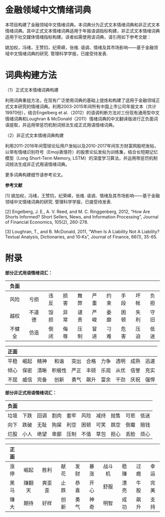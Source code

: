 

# 金融领域中文情绪词典

本项目构建了金融领域中文情绪词典。本词典分为正式文本情绪词典和非正式文本情绪词典。其中正式文本情绪词典适用于年报语调指标构建，非正式文本情绪词典适用于社交媒体情绪指标构建。读者如需使用该词典，请引用如下参考文献：

姚加权，冯绪，王赞钧，纪荣嵘，张维. 语调、情绪及其市场影响——基于金融领域中文情绪词典的研究. 管理科学学报，已接受待发表.

# 词典构建方法

（1）正式文本情绪词典构建

利用词典重组方法，在现有广泛使用词典的基础上提炼和构建了适用于金融领域正式文本研究的情绪词典。利用2003-2015年间所有中国上市公司年报文本（共计19970份），结合Engelberg et al.（2012）的语调判断方法对三份现有通用型中文情绪词典和Loughran & McDonald（2011）情绪词典的中文翻译版进行正负面词语提取，并运用带惩罚机制词频法生成正式用语情绪词典。

（2）非正式文本情绪词典构建

利用2011-2016年间雪球论坛用户发帖以及2010-2017年间东方财富网股吧发帖，以带有情绪识别符号（Emoji表情符）的股票论坛发帖为训练集，结合长短期记忆模型（Long Short-Term Memory, LSTM）的深度学习算法，并运用带惩罚机制词频法生成非正式用语情绪词典。

更多词典构建细节请参考论文。

**参考文献**

[1]   姚加权，冯绪，王赞钧，纪荣嵘，张维. 语调、情绪及其市场影响——基于金融领域中文情绪词典的研究. 管理科学学报，已接受待发表.

[2]   Engelberg, J. E., A. V. Reed, and M. C. Ringgenberg, 2012, “How Are Shorts Informed? Short Sellers, News, and Information Processing”, Journal of Financial Economics, 105(2), 260-278.

[3]   Loughran, T., and B. McDonald, 2011, “When Is A Liability Not A Liability? Textual Analysis, Dictionaries, and 10‐Ks”, Journal of Finance, 66(1), 35-65.

# 附录

**部分正式用语情绪词汇：**

|  负面  |        |      |      |      |      |      |      |      |      |
| :----: | :----: | :--: | :--: | :--: | :--: | :--: | :--: | :--: | :--: |
|  风险  |  亏损  | 违反 | 损害 | 舞弊 | 严重 | 约束 | 手段 | 坏帐 | 负担 |
|  越权  | 不道德 | 毁损 | 异常 | 谴责 | 严峻 | 委靡 | 困顿 | 失利 | 守旧 |
| 不健全 |  仿造  | 倒闭 | 侮辱 | 压制 | 冒进 | 刁难 | 危害 | 压迫 | 低迷 |

| 正面 |      |      |        |      |      |      |      |      |      |
| :--: | :--: | :--: | :----: | :--: | :--: | :--: | :--: | :--: | :--: |
| 平稳 | 崛起 | 精神 |  和谐  | 突出 | 合格 | 力争 | 透明 | 成熟 | 迅速 |
| 倾心 | 保密 | 清晰 | 积极性 | 严正 | 丰硕 | 乐观 | 从优 | 信誉 | 充实 |
| 不屈 | 威信 | 完备 |  创新  | 勇气 | 飙升 | 富余 | 干劲 | 庆祝 | 强悍 |



**部分非正式用语情绪词汇：**

| 负面 |      |      |      |      |      |      |      |      |      |
| :--: | :--: | :--: | :--: | :--: | :--: | :--: | :--: | :--: | :--: |
| 垃圾 | 下跌 | 回调 | 割肉 | 套牢 | 风险 | 减持 | 抛售 | 可悲 | 低迷 |
| 向下 | 跌破 | 无耻 | 狗屎 | 利空 | 困顿 | 可笑 | 跳空 | 倒霉 | 赔钱 |
| 烂股 | 小人 | 绝望 | 卑鄙 | 压制 | 不值 | 草包 | 担心 | 丢脸 | 烦心 |

| 正面 |        |        |      |      |      |        |      |      |      |
| :--: | :----: | :----: | :--: | :--: | :--: | :----: | :--: | :--: | :--: |
| 涨停 |  崛起  |  胜利  | 献花 | 发财 | 暴涨 | 战斗机 | 稳赚 | 过瘾 | 幸运 |
| 黑马 | 赚翻天 | 爽歪歪 | 止跌 | 恭喜 | 开心 |  舒服  | 漂亮 | 牛股 | 完美 |
| 赚大 |  期待  |  好样  | 创新 | 勇气 | 神奇 |  明智  | 成功 | 飙升 | 支持 |
